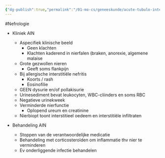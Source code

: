 ```yaml
---
{"dg-publish":true,"permalink":"/01-mo-cs/geneeskunde/acute-tubulo-interstitiele-nefritis/","noteIcon":"","created":"2024-11-24T10:56:54.054+01:00","updated":"2024-12-29T13:58:43.438+01:00"}
---
```


#Nefrologie 

- Kliniek AIN
    - Aspecifiek klinische beeld
        - Geen klachten
        - Klachten kaderend in nierfalen (braken, anorexie, algemene malaise
    - Grote gezwollen nieren
        - Geeft soms flankpijn
    - Bij allergische interstitiële nefritis
        - Koorts / rash
        - Eosinofilie
    - GEEN dysurie en/of pollakisurie
    - Urinesediment bevat leukocyten, WBC-cliinders en soms RBC
    - Negatieve urinekweek
    - Verminderde nierfunctie
        - Oplopend ureum en creatinine
    - Nierbiopt toont interstitieel oedeem en interstitiële infiltraten

- Behandeling AIN
    - Stoppen van de verantwoordelijke medicatie
    - Behandeling met corticosteroïden om inflammatie thv nier te verminderen
    - Ev onderliggende infectie behandelen